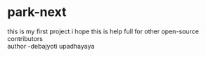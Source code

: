 # park-next
this is my first project  i hope this is help full for other open-source  contributors
<br>
author -debajyoti upadhayaya 
